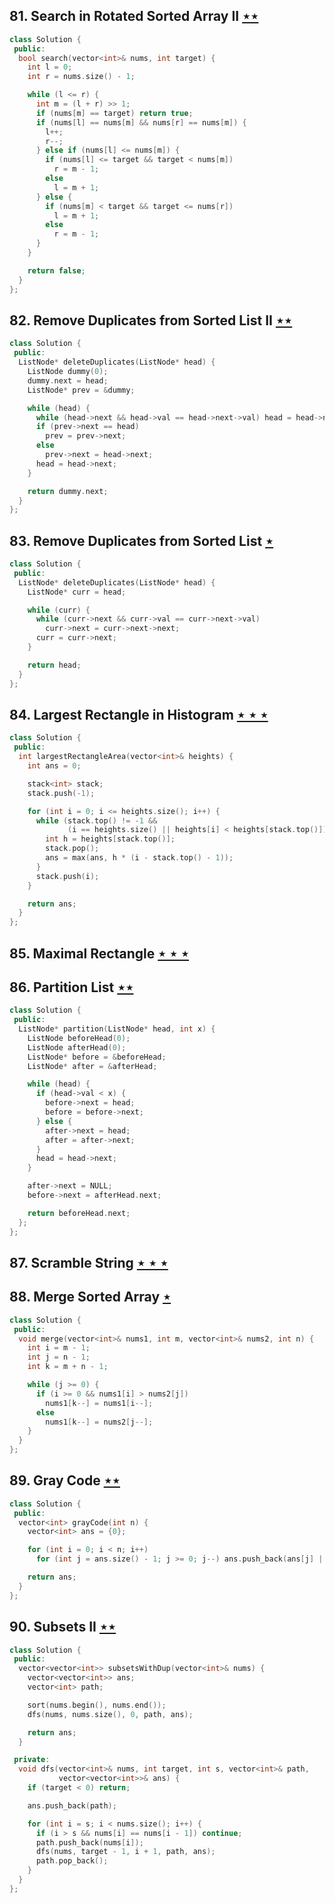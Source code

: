 ## 81. Search in Rotated Sorted Array II [$\star\star$](https://leetcode.com/problems/search-in-rotated-sorted-array-ii)

```cpp
class Solution {
 public:
  bool search(vector<int>& nums, int target) {
    int l = 0;
    int r = nums.size() - 1;

    while (l <= r) {
      int m = (l + r) >> 1;
      if (nums[m] == target) return true;
      if (nums[l] == nums[m] && nums[r] == nums[m]) {
        l++;
        r--;
      } else if (nums[l] <= nums[m]) {
        if (nums[l] <= target && target < nums[m])
          r = m - 1;
        else
          l = m + 1;
      } else {
        if (nums[m] < target && target <= nums[r])
          l = m + 1;
        else
          r = m - 1;
      }
    }

    return false;
  }
};
```

## 82. Remove Duplicates from Sorted List II [$\star\star$](https://leetcode.com/problems/remove-duplicates-from-sorted-list-ii)

```cpp
class Solution {
 public:
  ListNode* deleteDuplicates(ListNode* head) {
    ListNode dummy(0);
    dummy.next = head;
    ListNode* prev = &dummy;

    while (head) {
      while (head->next && head->val == head->next->val) head = head->next;
      if (prev->next == head)
        prev = prev->next;
      else
        prev->next = head->next;
      head = head->next;
    }

    return dummy.next;
  }
};
```

## 83. Remove Duplicates from Sorted List [$\star$](https://leetcode.com/problems/remove-duplicates-from-sorted-list)

```cpp
class Solution {
 public:
  ListNode* deleteDuplicates(ListNode* head) {
    ListNode* curr = head;

    while (curr) {
      while (curr->next && curr->val == curr->next->val)
        curr->next = curr->next->next;
      curr = curr->next;
    }

    return head;
  }
};
```

## 84. Largest Rectangle in Histogram [$\star\star\star$](https://leetcode.com/problems/largest-rectangle-in-histogram)

```cpp
class Solution {
 public:
  int largestRectangleArea(vector<int>& heights) {
    int ans = 0;

    stack<int> stack;
    stack.push(-1);

    for (int i = 0; i <= heights.size(); i++) {
      while (stack.top() != -1 &&
             (i == heights.size() || heights[i] < heights[stack.top()])) {
        int h = heights[stack.top()];
        stack.pop();
        ans = max(ans, h * (i - stack.top() - 1));
      }
      stack.push(i);
    }

    return ans;
  }
};
```

## 85. Maximal Rectangle [$\star\star\star$](https://leetcode.com/problems/maximal-rectangle)

## 86. Partition List [$\star\star$](https://leetcode.com/problems/partition-list)

```cpp
class Solution {
 public:
  ListNode* partition(ListNode* head, int x) {
    ListNode beforeHead(0);
    ListNode afterHead(0);
    ListNode* before = &beforeHead;
    ListNode* after = &afterHead;

    while (head) {
      if (head->val < x) {
        before->next = head;
        before = before->next;
      } else {
        after->next = head;
        after = after->next;
      }
      head = head->next;
    }

    after->next = NULL;
    before->next = afterHead.next;

    return beforeHead.next;
  };
};
```

## 87. Scramble String [$\star\star\star$](https://leetcode.com/problems/scramble-string)

## 88. Merge Sorted Array [$\star$](https://leetcode.com/problems/merge-sorted-array)

```cpp
class Solution {
 public:
  void merge(vector<int>& nums1, int m, vector<int>& nums2, int n) {
    int i = m - 1;
    int j = n - 1;
    int k = m + n - 1;

    while (j >= 0) {
      if (i >= 0 && nums1[i] > nums2[j])
        nums1[k--] = nums1[i--];
      else
        nums1[k--] = nums2[j--];
    }
  }
};
```

## 89. Gray Code [$\star\star$](https://leetcode.com/problems/gray-code)

```cpp
class Solution {
 public:
  vector<int> grayCode(int n) {
    vector<int> ans = {0};

    for (int i = 0; i < n; i++)
      for (int j = ans.size() - 1; j >= 0; j--) ans.push_back(ans[j] | 1 << i);

    return ans;
  }
};
```

## 90. Subsets II [$\star\star$](https://leetcode.com/problems/subsets-ii)

```cpp
class Solution {
 public:
  vector<vector<int>> subsetsWithDup(vector<int>& nums) {
    vector<vector<int>> ans;
    vector<int> path;

    sort(nums.begin(), nums.end());
    dfs(nums, nums.size(), 0, path, ans);

    return ans;
  }

 private:
  void dfs(vector<int>& nums, int target, int s, vector<int>& path,
           vector<vector<int>>& ans) {
    if (target < 0) return;

    ans.push_back(path);

    for (int i = s; i < nums.size(); i++) {
      if (i > s && nums[i] == nums[i - 1]) continue;
      path.push_back(nums[i]);
      dfs(nums, target - 1, i + 1, path, ans);
      path.pop_back();
    }
  }
};
```
